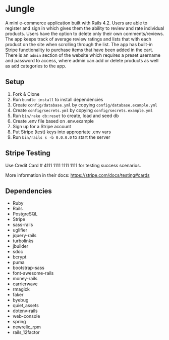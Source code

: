 # Jungle

A mini e-commerce application built with Rails 4.2.  Users are able to register and sign in which gives them the ability to review and rate individual products.  Users have the option to delete only their own comments/reviews.  The app keeps track of average review ratings and lists that with each product on the site when scrolling through the list.  The app has built-in Stripe functionality to purchase items that have been added in the cart.  There is an `admin` section of the website which requires a preset username and password to access, where admin can add or delete products as well as add categories to the app.


## Setup

1. Fork & Clone
2. Run `bundle install` to install dependencies
3. Create `config/database.yml` by copying `config/database.example.yml`
4. Create `config/secrets.yml` by copying `config/secrets.example.yml`
5. Run `bin/rake db:reset` to create, load and seed db
6. Create .env file based on .env.example
7. Sign up for a Stripe account
8. Put Stripe (test) keys into appropriate .env vars
9. Run `bin/rails s -b 0.0.0.0` to start the server

## Stripe Testing

Use Credit Card # 4111 1111 1111 1111 for testing success scenarios.

More information in their docs: <https://stripe.com/docs/testing#cards>

## Dependencies

* Ruby
* Rails
* PostgreSQL
* Stripe
* sass-rails
* uglifier
* jquery-rails
* turbolinks
* jbuilder
* sdoc
* bcrypt
* puma
* bootstrap-sass
* font-awesome-rails
* money-rails
* carrierwave
* rmagick
* faker
* byebug
* quiet_assets
* dotenv-rails
* web-console
* spring
* newrelic_rpm
* rails_12factor